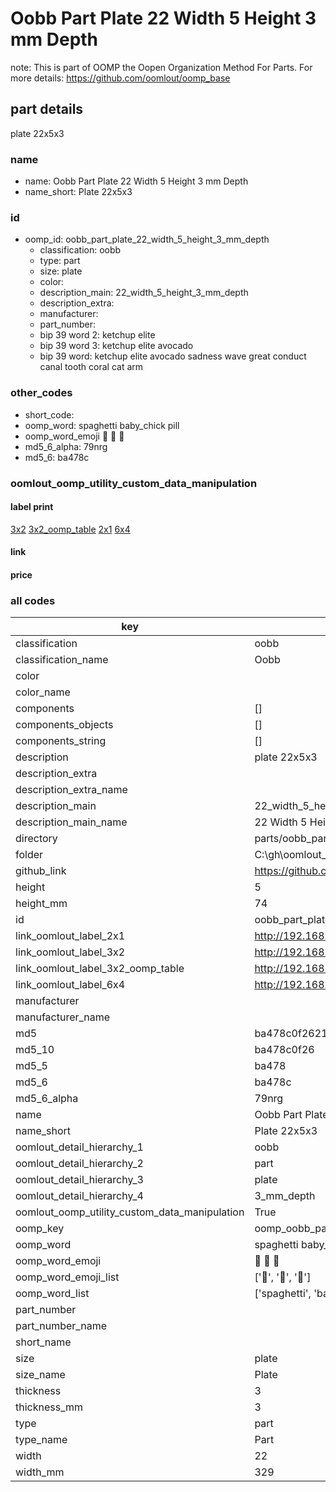 # Oobb Part Plate 22 Width 5 Height 3 mm Depth  

note: This is part of OOMP the Oopen Organization Method For Parts. For more details: https://github.com/oomlout/oomp_base

##  part details
  



plate 22x5x3



### name
* name: Oobb Part Plate 22 Width 5 Height 3 mm Depth
* name_short: Plate 22x5x3 
### id
* oomp_id: oobb_part_plate_22_width_5_height_3_mm_depth
  * classification: oobb
  * type: part
  * size: plate
  * color: 
  * description_main: 22_width_5_height_3_mm_depth
  * description_extra: 
  * manufacturer: 
  * part_number: 
  * bip 39 word 2: ketchup elite
  * bip 39 word 3: ketchup elite avocado
  * bip 39 word: ketchup elite avocado sadness wave great conduct canal tooth coral cat arm

### other_codes
* short_code: 
* oomp_word: spaghetti baby_chick pill
* oomp_word_emoji :spaghetti: :baby_chick: :pill:
* md5_6_alpha: 79nrg
* md5_6: ba478c






### oomlout_oomp_utility_custom_data_manipulation
#### label print
[3x2](http://192.168.1.245:1112/?label=oomp%2079nrg)
[3x2_oomp_table](http://192.168.1.108:1112/?label=oomp%2079nrg)
[2x1](http://192.168.1.242:1112/?label=oomp%2079nrg)
[6x4](http://192.168.1.55:1112/?label=oomp%2079nrg)    

#### link

                              

#### price







### all codes 
| key | value |  
| --- | --- |  
| classification | oobb |  
| classification_name | Oobb |  
| color |  |  
| color_name |  |  
| components | [] |  
| components_objects | [] |  
| components_string | [] |  
| description | plate 22x5x3 |  
| description_extra |  |  
| description_extra_name |  |  
| description_main | 22_width_5_height_3_mm_depth |  
| description_main_name | 22 Width 5 Height 3 mm Depth |  
| directory | parts/oobb_part_plate_22_width_5_height_3_mm_depth |  
| folder | C:\gh\oomlout_oobb_version_4_generated_parts\things\oobb_part_plate_22_width_5_height_3_mm_depth |  
| github_link | https://github.com/oomlout/oomlout_oomp_part_src/tree/main/parts/oobb_part_plate_22_width_5_height_3_mm_depth |  
| height | 5 |  
| height_mm | 74 |  
| id | oobb_part_plate_22_width_5_height_3_mm_depth |  
| link_oomlout_label_2x1 | http://192.168.1.242:1112/?label=oomp%2079nrg |  
| link_oomlout_label_3x2 | http://192.168.1.245:1112/?label=oomp%2079nrg |  
| link_oomlout_label_3x2_oomp_table | http://192.168.1.108:1112/?label=oomp%2079nrg |  
| link_oomlout_label_6x4 | http://192.168.1.55:1112/?label=oomp%2079nrg |  
| manufacturer |  |  
| manufacturer_name |  |  
| md5 | ba478c0f262105d998fbfbde1fd203cf |  
| md5_10 | ba478c0f26 |  
| md5_5 | ba478 |  
| md5_6 | ba478c |  
| md5_6_alpha | 79nrg |  
| name | Oobb Part Plate 22 Width 5 Height 3 mm Depth |  
| name_short | Plate 22x5x3  |  
| oomlout_detail_hierarchy_1 | oobb |  
| oomlout_detail_hierarchy_2 | part |  
| oomlout_detail_hierarchy_3 | plate |  
| oomlout_detail_hierarchy_4 | 3_mm_depth |  
| oomlout_oomp_utility_custom_data_manipulation | True |  
| oomp_key | oomp_oobb_part_plate_22_width_5_height_3_mm_depth |  
| oomp_word | spaghetti baby_chick pill |  
| oomp_word_emoji | :spaghetti: :baby_chick: :pill: |  
| oomp_word_emoji_list | [':spaghetti:', ':baby_chick:', ':pill:'] |  
| oomp_word_list | ['spaghetti', 'baby_chick', 'pill'] |  
| part_number |  |  
| part_number_name |  |  
| short_name |  |  
| size | plate |  
| size_name | Plate |  
| thickness | 3 |  
| thickness_mm | 3 |  
| type | part |  
| type_name | Part |  
| width | 22 |  
| width_mm | 329 |  
